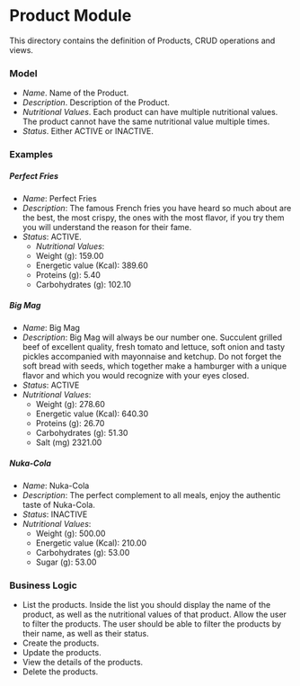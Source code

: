 # Product Module
This directory contains the definition of Products, CRUD operations and views. 

### Model
- *Name*. Name of the Product.
- *Description*. Description of the Product.
- *Nutritional Values*. Each product can have multiple nutritional values. The product cannot have the same nutritional value multiple times.
- *Status*. Either ACTIVE or INACTIVE.

### Examples

##### Perfect Fries
- *Name*: Perfect Fries
- *Description*: The famous French fries you have heard so much about are the best, the most crispy, the ones with the most flavor, if you try them you will understand the reason for their fame.
- *Status*: ACTIVE.
    - *Nutritional Values*:
    - Weight (g): 159.00
    - Energetic value (Kcal): 389.60
    - Proteins (g): 5.40
    - Carbohydrates (g): 102.10

##### Big Mag
- *Name*: Big Mag
- *Description*: Big Mag will always be our number one. Succulent grilled beef of excellent quality, fresh tomato and lettuce, soft onion and tasty pickles accompanied with mayonnaise and ketchup. Do not forget the soft bread with seeds, which together make a hamburger with a unique flavor and which you would recognize with your eyes closed.
- *Status*: ACTIVE
- *Nutritional Values*:
    - Weight (g): 278.60
    - Energetic value (Kcal): 640.30
    - Proteins (g): 26.70
    - Carbohydrates (g): 51.30
    - Salt (mg) 2321.00

##### Nuka-Cola
- *Name*: Nuka-Cola
- *Description*: The perfect complement to all meals, enjoy the authentic taste of Nuka-Cola.
- *Status*: INACTIVE
- *Nutritional Values*:
    - Weight (g): 500.00
    - Energetic value (Kcal): 210.00
    - Carbohydrates (g): 53.00
    - Sugar (g): 53.00

### Business Logic
- List the products. Inside the list you should display the name of the product, as well as the nutritional values of that product. Allow the user to filter the products. The user should be able to filter the products by their name, as well as their status.
- Create the products.
- Update the products.
- View the details of the products.
- Delete the products.
